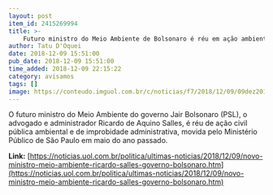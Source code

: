 ```yaml
---
layout: post
item_id: 2415269994
title: >-
    Futuro ministro do Meio Ambiente de Bolsonaro é réu em ação ambiental
author: Tatu D'Oquei
date: 2018-12-09 15:51:00
pub_date: 2018-12-09 15:51:00
time_added: 2018-12-09 22:15:22
category: avisamos
tags: []
image: https://conteudo.imguol.com.br/c/noticias/f7/2018/12/09/09dez2018----o-advogado-ricardo-salles-futuro-ministro-do-meio-ambiente-1544375764772_v2_750x421.jpg
---
```


O futuro ministro do Meio Ambiente do governo Jair Bolsonaro (PSL), o advogado e administrador Ricardo de Aquino Salles, é réu de ação civil pública ambiental e de improbidade administrativa, movida pelo Ministério Público de São Paulo em maio do ano passado.

**Link:** [https://noticias.uol.com.br/politica/ultimas-noticias/2018/12/09/novo-ministro-meio-ambiente-ricardo-salles-governo-bolsonaro.htm](https://noticias.uol.com.br/politica/ultimas-noticias/2018/12/09/novo-ministro-meio-ambiente-ricardo-salles-governo-bolsonaro.htm)

